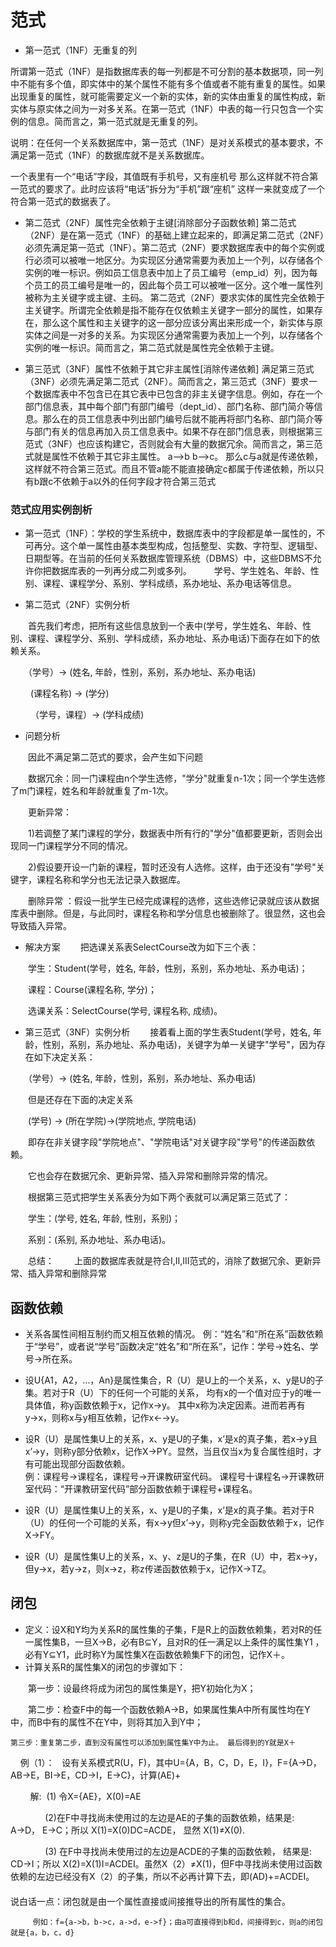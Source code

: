 # 范式
- 第一范式（1NF）无重复的列

所谓第一范式（1NF）是指数据库表的每一列都是不可分割的基本数据项，同一列中不能有多个值，即实体中的某个属性不能有多个值或者不能有重复的属性。如果出现重复的属性，就可能需要定义一个新的实体，新的实体由重复的属性构成，新实体与原实体之间为一对多关系。在第一范式（1NF）中表的每一行只包含一个实例的信息。简而言之，第一范式就是无重复的列。

说明：在任何一个关系数据库中，第一范式（1NF）是对关系模式的基本要求，不满足第一范式（1NF）的数据库就不是关系数据库。

一个表里有一个“电话”字段，其值既有手机号，又有座机号 那么这样就不符合第一范式的要求了。此时应该将“电话”拆分为“手机”跟“座机” 这样一来就变成了一个符合第一范式的数据表了。

- 第二范式（2NF）属性完全依赖于主键[消除部分子函数依赖]
第二范式（2NF）是在第一范式（1NF）的基础上建立起来的，即满足第二范式（2NF）必须先满足第一范式（1NF）。第二范式（2NF）要求数据库表中的每个实例或行必须可以被唯一地区分。为实现区分通常需要为表加上一个列，以存储各个实例的唯一标识。例如员工信息表中加上了员工编号（emp_id）列，因为每个员工的员工编号是唯一的，因此每个员工可以被唯一区分。这个唯一属性列被称为主关键字或主键、主码。
第二范式（2NF）要求实体的属性完全依赖于主关键字。所谓完全依赖是指不能存在仅依赖主关键字一部分的属性，如果存在，那么这个属性和主关键字的这一部分应该分离出来形成一个，新实体与原实体之间是一对多的关系。为实现区分通常需要为表加上一个列，以存储各个实例的唯一标识。简而言之，第二范式就是属性完全依赖于主键。

- 第三范式（3NF）属性不依赖于其它非主属性[消除传递依赖]
满足第三范式（3NF）必须先满足第二范式（2NF）。简而言之，第三范式（3NF）要求一个数据库表中不包含已在其它表中已包含的非主关键字信息。例如，存在一个部门信息表，其中每个部门有部门编号（dept_id）、部门名称、部门简介等信息。那么在的员工信息表中列出部门编号后就不能再将部门名称、部门简介等与部门有关的信息再加入员工信息表中。如果不存在部门信息表，则根据第三范式（3NF）也应该构建它，否则就会有大量的数据冗余。简而言之，第三范式就是属性不依赖于其它非主属性。
a—>b b—>c。 那么c与a就是传递依赖，这样就不符合第三范式。而且不管a能不能直接确定c都属于传递依赖，所以只有b跟c不依赖于a以外的任何字段才符合第三范式

### 范式应用实例剖析

- 第一范式（1NF）：学校的学生系统中，数据库表中的字段都是单一属性的，不可再分。这个单一属性由基本类型构成，包括整型、实数、字符型、逻辑型、日期型等。在当前的任何关系数据库管理系统（DBMS）中，这些DBMS不允许你把数据库表的一列再分成二列或多列。
　　
  学号、学生姓名、年龄、性别、课程、课程学分、系别、学科成绩，系办地址、系办电话等信息。
  
- 第二范式（2NF）实例分析
    
　　首先我们考虑，把所有这些信息放到一个表中(学号，学生姓名、年龄、性别、课程、课程学分、系别、学科成绩，系办地址、系办电话)下面存在如下的依赖关系。
  
　　（学号）→ (姓名, 年龄，性别，系别，系办地址、系办电话)
  
　　 (课程名称) → (学分)
 
　　 （学号，课程）→ (学科成绩)
  
  
- 问题分析
 
　　因此不满足第二范式的要求，会产生如下问题
  
　　数据冗余：同一门课程由n个学生选修，"学分"就重复n-1次；同一个学生选修了m门课程，姓名和年龄就重复了m-1次。
  
　　更新异常：
  
　　1)若调整了某门课程的学分，数据表中所有行的"学分"值都要更新，否则会出现同一门课程学分不同的情况。
  
　　2)假设要开设一门新的课程，暂时还没有人选修。这样，由于还没有"学号"关键字，课程名称和学分也无法记录入数据库。
  
　　删除异常 ：假设一批学生已经完成课程的选修，这些选修记录就应该从数据库表中删除。但是，与此同时，课程名称和学分信息也被删除了。很显然，这也会导致插入异常。
-  解决方案
　　把选课关系表SelectCourse改为如下三个表：
  
　　学生：Student(学号，姓名, 年龄，性别，系别，系办地址、系办电话)；
  
　　课程：Course(课程名称, 学分)；
  
　　选课关系：SelectCourse(学号, 课程名称, 成绩)。
-  第三范式（3NF）实例分析
　　接着看上面的学生表Student(学号，姓名, 年龄，性别，系别，系办地址、系办电话)，关键字为单一关键字"学号"，因为存在如下决定关系：
  
　　（学号）→ (姓名, 年龄，性别，系别，系办地址、系办电话)
  
　　但是还存在下面的决定关系
  
　　(学号) → (所在学院)→(学院地点, 学院电话)
  
　　即存在非关键字段"学院地点"、"学院电话"对关键字段"学号"的传递函数依赖。
  
　　它也会存在数据冗余、更新异常、插入异常和删除异常的情况。 
  
　　根据第三范式把学生关系表分为如下两个表就可以满足第三范式了：
  
　　学生：(学号, 姓名, 年龄, 性别，系别)；
  
　　系别：(系别, 系办地址、系办电话)。
  
　　总结：
　　上面的数据库表就是符合I,II,III范式的，消除了数据冗余、更新异常、插入异常和删除异常
 
## 函数依赖
- 关系各属性间相互制约而又相互依赖的情况。
  例：“姓名”和“所在系”函数依赖于“学号”，或者说“学号”函数决定“姓名”和“所在系”，记作：学号→姓名、学号→所在系。

- 设U{A1，A2，…，An}是属性集合，R（U）是U上的一个关系，x、y是U的子集。若对于R（U）下的任何一个可能的关系，   均有x的一个值对应于y的唯一具体值，称y函数依赖于x，记作x→y。    其中x称为决定因素。进而若再有y→x，则称x与y相互依赖，记作x←→y。

- 设R（U）是属性集U上的关系，x、y是U的子集，x’是x的真子集，若x→y且x’→y，则称y部分依赖x，记作X→PY。显然，当且仅当x为复合属性组时，才有可能出现部分函数依赖。    
例：课程号→课程名，课程号→开课教研室代码。
课程号十课程名→开课教研室代码：“开课教研室代码”部分函数依赖于课程号+课程名。

- 设R（U）是属性集U上的关系，x、y是U的子集，x’是x的真子集。若对于R（U）的任何一个可能的关系，有x→y但x’→y，则称y完全函数依赖于x，记作X→FY。

- 设R（U）是属性集U上的关系，x、y、z是U的子集，在R（U）中，若x→y，但y→x，若y→z，则x→z，称z传递函数依赖于x，记作X→TZ。       

## 闭包
- 定义：设X和Y均为关系R的属性集的子集，F是R上的函数依赖集，若对R的任一属性集B，一旦X→B，必有B⊆Y，且对R的任一满足以上条件的属性集Y1 ，必有Y⊆Y1，此时称Y为属性集X在函数依赖集F下的闭包，记作X＋。  
- 计算关系R的属性集X的闭包的步骤如下： 

　　第一步：设最终将成为闭包的属性集是Y，把Y初始化为X；
  
　　第二步：检查F中的每一个函数依赖A→B，如果属性集A中所有属性均在Y中，而B中有的属性不在Y中，则将其加入到Y中； 
  
    第三步：重复第二步，直到没有属性可以添加到属性集Y中为止。 最后得到的Y就是X＋
    
    例（1）：   设有关系模式R(U，F)，其中U={A，B，C，D，E，I}，F={A→D，AB→E，BI→E，CD→I，E→C}，计算(AE)+
    
        解:  (1) 令X={AE}，X(0)=AE
        
              (2)在F中寻找尚未使用过的左边是AE的子集的函数依赖，结果是: A→D， E→C；所以 X(1)=X(0)DC=ACDE， 显然 X(1)≠X(0).
              
              (3) 在F中寻找尚未使用过的左边是ACDE的子集的函数依赖， 结果是: CD→I；所以 X(2)=X(1)I=ACDEI。虽然X（2）≠X(1)，但F中寻找尚未使用过函数依赖的左边已经没有X（2）的子集，所以不必再计算下去，即(AD)+=ACDEI。
　　　            
               说白话一点：闭包就是由一个属性直接或间接推导出的所有属性的集合。
   
         例如：f={a->b，b->c，a->d，e->f}；由a可直接得到b和d，间接得到c，则a的闭包就是{a，b，c，d}
